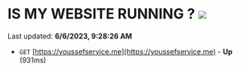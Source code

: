 # IS MY WEBSITE RUNNING ? [![](https://img.shields.io/static/v1?label=Sponsor&message=%E2%9D%A4&logo=GitHub&color=%23fe8e86)](https://github.com/sponsors/<username>)

Last updated: **6/6/2023, 9:28:26 AM**

- `GET` [https://youssefservice.me](https://youssefservice.me) - **Up** (931ms)

